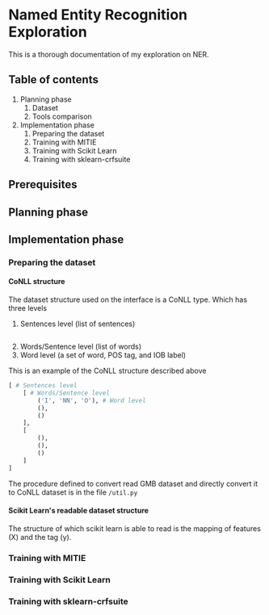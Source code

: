 # Named Entity Recognition Exploration
This is a thorough documentation of my exploration on NER.
## Table of contents
1. Planning phase
	1. Dataset
	2. Tools comparison
2. Implementation phase
	1. Preparing the dataset
	2. Training with MITIE
	3. Training with Scikit Learn
	4. Training with sklearn-crfsuite

## Prerequisites

## Planning phase

## Implementation phase

### Preparing the dataset
#### CoNLL structure
The dataset structure used on the interface is a CoNLL type. Which has three levels
1. Sentences level (list of sentences)
```python
```
2. Words/Sentence level (list of words)
3. Word level (a set of word, POS tag, and IOB label)

This is an example of the CoNLL structure described above
```python
[ # Sentences level
	[ # Words/Sentence level
		('I', 'NN', 'O'), # Word level
		(),
		()
	],
	[
		(),
		(),
		()
	]
]
```

The procedure defined to convert read GMB dataset and directly convert it to CoNLL dataset is in the file ```/util.py```

#### Scikit Learn's readable dataset structure
The structure of which scikit learn is able to read is the mapping of features (X) and the tag (y).

### Training with MITIE

### Training with Scikit Learn

### Training with sklearn-crfsuite